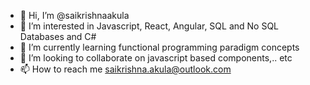 - 👋 Hi, I’m @saikrishnaakula
- 👀 I’m interested in Javascript, React, Angular, SQL and No SQL Databases and C#
- 🌱 I’m currently learning functional programming paradigm concepts 
- 💞️ I’m looking to collaborate on javascript based components,.. etc
- 📫 How to reach me saikrishna.akula@outlook.com

<!---
saikrishnaakula/saikrishnaakula is a ✨ special ✨ repository because its `README.md` (this file) appears on your GitHub profile.
You can click the Preview link to take a look at your changes.
--->
